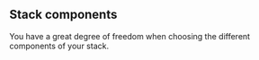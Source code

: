 <!-- post: -->


## Stack components

You have a great degree of freedom when choosing the different components of your stack.

